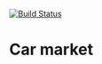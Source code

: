 [![Build Status](https://travis-ci.org/777Egor777/todo.svg?branch=master)](https://travis-ci.org/777Egor777/todo)

# Car market